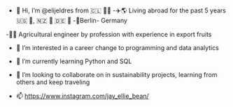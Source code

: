 - 👋 Hi, I’m @elijeldres from 🇨🇱 🗿🍷
-✈️🌎  Living abroad for the past 5 years 🇺🇸 🤠, 🇳🇿 🥝 🇩🇪 🥨
-📍Berlin- Germany 

-🍇🚢 Agricultural engineer by profession with experience in export fruits
- 👀 I’m interested in a career change to programming and data analytics 
- 🌱 I’m currently learning Python and SQL
- 💞️ I’m looking to collaborate on in sustainability projects, learning from others and keep traveling

- 📫 https://www.instagram.com/jay_ellie_bean/ 

<!---
elijeldres/elijeldres is a ✨ special ✨ repository because its `README.md` (this file) appears on your GitHub profile.
You can click the Preview link to take a look at your changes.
--->
